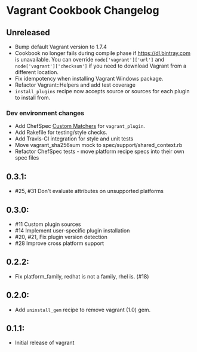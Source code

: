 # Vagrant Cookbook Changelog

## Unreleased

* Bump default Vagrant version to 1.7.4
* Cookbook no longer fails during compile phase if https://dl.bintray.com is
unavailable. You can override `node['vagrant']['url']` and
`node['vagrant']['checksum']` if you need to download Vagrant from a different
location.
* Fix idempotency when installing Vagrant Windows package.
* Refactor Vagrant::Helpers and add test coverage
* `install_plugins` recipe now accepts source or sources for each plugin to install from.

### Dev environment changes
* Add ChefSpec [Custom Matchers](https://github.com/sethvargo/chefspec#packaging-custom-matchers)
for `vagrant_plugin`.
* Add Rakefile for testing/style checks.
* Add Travis-CI integration for style and unit tests
* Move vagrant_sha256sum mock to spec/support/shared_context.rb
* Refactor ChefSpec tests - move platform recipe specs into their own spec files

## 0.3.1:

* #25, #31 Don't evaluate attributes on unsupported platforms

## 0.3.0:

* #11 Custom plugin sources
* #14 Implement user-specific plugin installation
* #20, #21, Fix plugin version detection
* #28 Improve cross platform support

## 0.2.2:

* Fix platform_family, redhat is not a family, rhel is. (#18)

## 0.2.0:

* Add `uninstall_gem` recipe to remove vagrant (1.0) gem.

## 0.1.1:

* Initial release of vagrant

